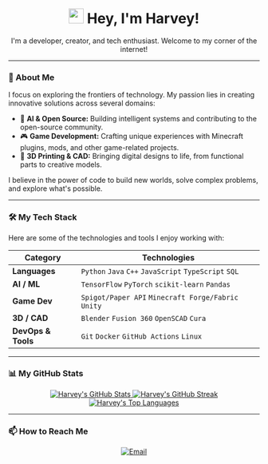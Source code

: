 <h1 align="center">
  <img src="https://raw.githubusercontent.com/MartinHeinz/MartinHeinz/master/wave.gif" width="30px"> 
  Hey, I'm Harvey!
</h1>

<p align="center">
  I'm a developer, creator, and tech enthusiast. Welcome to my corner of the internet!
</p>

---

### 🚀 About Me

I focus on exploring the frontiers of technology. My passion lies in creating innovative solutions across several domains:

* 🤖 **AI & Open Source:** Building intelligent systems and contributing to the open-source community.
* 🎮 **Game Development:** Crafting unique experiences with Minecraft plugins, mods, and other game-related projects.
* 🧊 **3D Printing & CAD:** Bringing digital designs to life, from functional parts to creative models.

I believe in the power of code to build new worlds, solve complex problems, and explore what's possible.

---

### 🛠️ My Tech Stack

Here are some of the technologies and tools I enjoy working with:

| Category          | Technologies                                                                                                                               |
| ----------------- | ------------------------------------------------------------------------------------------------------------------------------------------ |
| **Languages** | `Python` `Java` `C++` `JavaScript` `TypeScript` `SQL`                                                                                      |
| **AI / ML** | `TensorFlow` `PyTorch` `scikit-learn` `Pandas`                                                                                             |
| **Game Dev** | `Spigot/Paper API` `Minecraft Forge/Fabric` `Unity`                                                                                        |
| **3D / CAD** | `Blender` `Fusion 360` `OpenSCAD` `Cura`                                                                                                   |
| **DevOps & Tools**| `Git` `Docker` `GitHub Actions` `Linux`                                                                                                      |

---

### 📊 My GitHub Stats

<p align="center">
  <a href="https://github.com/hwashi">
    <img src="https://github-readme-stats.vercel.app/api?username=hwashi&show_icons=true&theme=tokyonight&hide_border=true&count_private=true" alt="Harvey's GitHub Stats" />
    <img src="https://github-readme-streak-stats.herokuapp.com/?user=hwashi&theme=tokyonight&hide_border=true" alt="Harvey's GitHub Streak" />
    <img src="https://github-readme-stats.vercel.app/api/top-langs/?username=hwashi&layout=compact&theme=tokyonight&hide_border=true&langs_count=8" alt="Harvey's Top Languages" />
  </a>
</p>

---

### 📫 How to Reach Me

<p align="center">
  <a href="mailto:hjw45h@gmail.com" target="_blank"><img src="https://img.shields.io/badge/Email-D14836?style=for-the-badge&logo=gmail&logoColor=white" alt="Email"></a>
</p>
